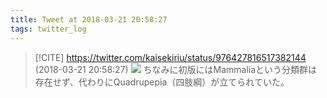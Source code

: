 ```yaml
---
title: Tweet at 2018-03-21 20:58:27
tags: twitter_log
---
```


> [!CITE] https://twitter.com/kaisekiriu/status/976427816517382144 (2018-03-21 20:58:27)
> ![](https://twitter.com/kaisekiriu/status/976427816517382144)
> ちなみに初版にはMammaliaという分類群は存在せず、代わりにQuadrupepia（四肢綱）が立てられていた。
